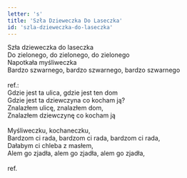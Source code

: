 ```yaml
---
letter: 's'
title: 'Szła Dzieweczka Do Laseczka'
id: 'szla-dzieweczka-do-laseczka'
---
```


Szła dzieweczka do laseczka<br/>
Do zielonego, do zielonego, do zielonego<br/>
Napotkała myśliweczka<br/>
Bardzo szwarnego, bardzo szwarnego, bardzo szwarnego<br/>
<br/>
ref.:<br/>
Gdzie jest ta ulica, gdzie jest ten dom<br/>
Gdzie jest ta dziewczyna co kocham ją?<br/>
Znalazłem ulicę, znalazłem dom,<br/>
Znalazłem dziewczynę co kocham ją<br/>
<br/>
Myśliweczku, kochaneczku,<br/>
Bardzom ci rada, bardzom ci rada, bardzom ci rada,<br/>
Dałabym ci chleba z masłem,<br/>
Alem go zjadła, alem go zjadła, alem go zjadła,<br/>
<br/>
ref.
